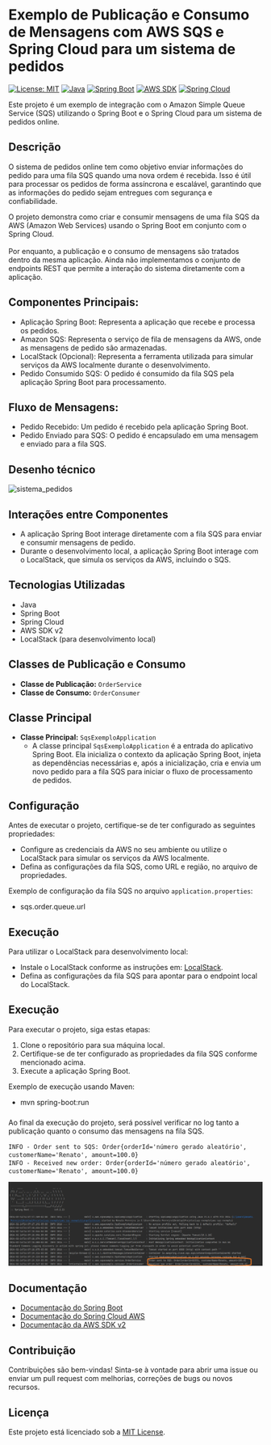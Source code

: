 # Exemplo de Publicação e Consumo de Mensagens com AWS SQS e Spring Cloud para um sistema de pedidos


[![License: MIT](https://img.shields.io/badge/License-MIT-yellow.svg)](https://opensource.org/licenses/MIT)
[![Java](https://img.shields.io/badge/Java-11%2B-red)](https://www.oracle.com/java/technologies/javase-jdk11-downloads.html)
[![Spring Boot](https://img.shields.io/badge/Spring%20Boot-3+-green)](https://spring.io/projects/spring-boot)
[![AWS SDK](https://img.shields.io/badge/AWS%20SDK%20v2+-blue)](https://docs.aws.amazon.com/sdk-for-java/v2/developer-guide/welcome.html)
[![Spring Cloud](https://img.shields.io/badge/Spring%20Cloud-3+-blue)](https://spring.io/projects/spring-cloud)

Este projeto é um exemplo de integração com o Amazon Simple Queue Service (SQS) utilizando o Spring Boot e o Spring Cloud para um sistema de pedidos online.

## Descrição

O sistema de pedidos online tem como objetivo enviar informações do pedido para uma fila SQS quando uma nova ordem é recebida. Isso é útil para processar os pedidos de forma assíncrona e escalável, garantindo que as informações do pedido sejam entregues com segurança e confiabilidade.

O projeto demonstra como criar e consumir mensagens de uma fila SQS da AWS (Amazon Web Services) usando o Spring Boot em conjunto com o Spring Cloud.<br /><br />
Por enquanto, a publicação e o consumo de mensagens são tratados dentro da mesma aplicação. Ainda não implementamos o conjunto de endpoints REST que permite a interação do sistema diretamente com a aplicação.

## Componentes Principais:
- Aplicação Spring Boot: Representa a aplicação que recebe e processa os pedidos.
- Amazon SQS: Representa o serviço de fila de mensagens da AWS, onde as mensagens de pedido são armazenadas.
- LocalStack (Opcional): Representa a ferramenta utilizada para simular serviços da AWS localmente durante o desenvolvimento.
- Pedido Consumido SQS: O pedido é consumido da fila SQS pela aplicação Spring Boot para processamento.

## Fluxo de Mensagens:
- Pedido Recebido: Um pedido é recebido pela aplicação Spring Boot.
- Pedido Enviado para SQS: O pedido é encapsulado em uma mensagem e enviado para a fila SQS.

## Desenho técnico
![sistema_pedidos](https://github.com/renatoredes/aws-sqs-exemplo/assets/18330802/7a3fcc49-6935-458f-913c-ce495834b6cb)


## Interações entre Componentes
- A aplicação Spring Boot interage diretamente com a fila SQS para enviar e consumir mensagens de pedido.
- Durante o desenvolvimento local, a aplicação Spring Boot interage com o LocalStack, que simula os serviços da AWS, incluindo o SQS.

## Tecnologias Utilizadas

- Java
- Spring Boot
- Spring Cloud
- AWS SDK v2
- LocalStack (para desenvolvimento local)
## Classes de Publicação e Consumo

- **Classe de Publicação:** `OrderService`
- **Classe de Consumo:** `OrderConsumer`

## Classe Principal

- **Classe Principal:** `SqsExemploApplication`
    - A classe principal `SqsExemploApplication` é a entrada do aplicativo Spring Boot. Ela inicializa o contexto da aplicação Spring Boot, injeta as dependências necessárias e, após a inicialização, cria e envia um novo pedido para a fila SQS para iniciar o fluxo de processamento de pedidos.

## Configuração

Antes de executar o projeto, certifique-se de ter configurado as seguintes propriedades:

- Configure as credenciais da AWS no seu ambiente ou utilize o LocalStack para simular os serviços da AWS localmente.
- Defina as configurações da fila SQS, como URL e região, no arquivo de propriedades.

Exemplo de configuração da fila SQS no arquivo `application.properties`:

* sqs.order.queue.url

## Execução

Para utilizar o LocalStack para desenvolvimento local:

- Instale o LocalStack conforme as instruções em: [LocalStack](https://github.com/localstack/localstack).
- Defina as configurações da fila SQS para apontar para o endpoint local do LocalStack.

## Execução

Para executar o projeto, siga estas etapas:

1. Clone o repositório para sua máquina local.
2. Certifique-se de ter configurado as propriedades da fila SQS conforme mencionado acima.
3. Execute a aplicação Spring Boot.

Exemplo de execução usando Maven:

* mvn spring-boot:run


### 
Ao final da execução do projeto, será possível verificar no log tanto a publicação quanto o consumo das mensagens na fila SQS.
````
INFO - Order sent to SQS: Order{orderId='número gerado aleatório', customerName='Renato', amount=100.0}
INFO - Received new order: Order{orderId='número gerado aleatório', customerName='Renato', amount=100.0}
````
![img.png](src/main/resources/static/img.png)

## Documentação

- [Documentação do Spring Boot](https://spring.io/projects/spring-boot)
- [Documentação do Spring Cloud AWS](https://docs.awspring.io/spring-cloud-aws/docs/3.1.0/reference/html/index.html#starter-dependencies)
- [Documentação da AWS SDK v2](https://docs.aws.amazon.com/sdk-for-java/v2/developer-guide/welcome.html)

## Contribuição

Contribuições são bem-vindas! Sinta-se à vontade para abrir uma issue ou enviar um pull request com melhorias, correções de bugs ou novos recursos.

## Licença

Este projeto está licenciado sob a [MIT License](LICENSE).
